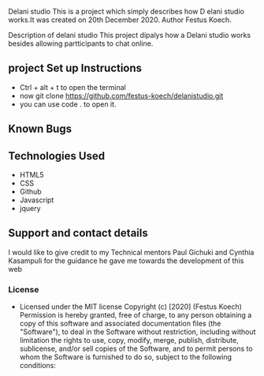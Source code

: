 Delani studio
This is a project which simply describes how D elani studio works.It was created on 20th December 2020.
Author
Festus Koech.

Description of delani studio
This project dipalys how a Delani studio works besides allowing partticipants to chat online.


## project Set up Instructions
* Ctrl + alt + t to open the terminal
* now git clone  https://github.com/festus-koech/delanistudio.git
* you can use code . to open it.
## Known Bugs
## Technologies Used
* HTML5
* CSS
* Github
* Javascript
* jquery
## Support and contact details
I would like to give credit to my Technical mentors Paul Gichuki and Cynthia Kasampuli for the guidance he gave me towards the development of this web
### License
* Licensed under the MIT license
Copyright (c) [2020] (Festus Koech)
Permission is hereby granted, free of charge, to any person obtaining a copy of this software and associated documentation files (the "Software"), to deal in the Software without restriction, including without limitation the rights to use, copy, modify, merge, publish, distribute, sublicense, and/or sell copies of the Software, and to permit persons to whom the Software is furnished to do so, subject to the following conditions: